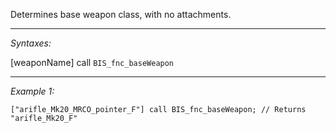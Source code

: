 Determines base weapon class, with no attachments.


---
*Syntaxes:*

[weaponName] call `BIS_fnc_baseWeapon`

---
*Example 1:*

```sqf
["arifle_Mk20_MRCO_pointer_F"] call BIS_fnc_baseWeapon; // Returns "arifle_Mk20_F"
```